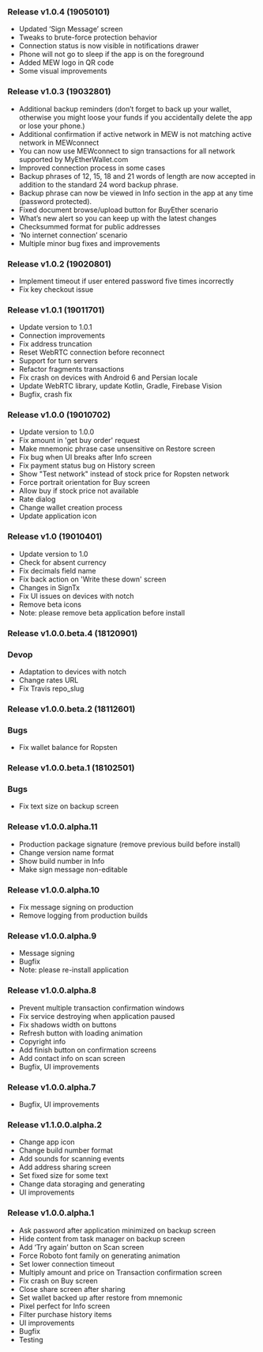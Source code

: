 ### Release v1.0.4 (19050101)

- Updated ‘Sign Message’ screen
- Tweaks to brute-force protection behavior
- Connection status is now visible in notifications drawer
- Phone will not go to sleep if the app is on the foreground
- Added MEW logo in QR code
- Some visual improvements

### Release v1.0.3 (19032801)

- Additional backup reminders (don’t forget to back up your wallet, otherwise you might loose your funds if you accidentally delete the app or lose your phone.)
- Additional confirmation if active network in MEW is not matching active network in MEWconnect
- You can now use MEWconnect to sign transactions for all network supported by MyEtherWallet.com
- Improved connection process in some cases
- Backup phrases of 12, 15, 18 and 21 words of length are now accepted in addition to the standard 24 word backup phrase. 
- Backup phrase can now be viewed in Info section in the app at any time (password protected). 
- Fixed document browse/upload button for BuyEther scenario
- What’s new alert so you can keep up with the latest changes
- Checksummed format for public addresses
- ‘No internet connection’ scenario
- Multiple minor bug fixes and improvements

### Release v1.0.2 (19020801)

- Implement timeout if user entered password five times incorrectly
- Fix key checkout issue

### Release v1.0.1 (19011701)

- Update version to 1.0.1
- Connection improvements
- Fix address truncation
- Reset WebRTC connection before reconnect
- Support for turn servers
- Refactor fragments transactions
- Fix crash on devices with Android 6 and Persian locale
- Update WebRTC library, update Kotlin, Gradle, Firebase Vision
- Bugfix, crash fix

### Release v1.0.0 (19010702)

- Update version to 1.0.0
- Fix amount in 'get buy order' request
- Make mnemonic phrase case unsensitive on Restore screen
- Fix bug when UI breaks after Info screen
- Fix payment status bug on History screen
- Show "Test network" instead of stock price for Ropsten network
- Force portrait orientation for Buy screen
- Allow buy if stock price not available
- Rate dialog
- Change wallet creation process
- Update application icon

### Release v1.0 (19010401)

- Update version to 1.0
- Check for absent currency
- Fix decimals field name
- Fix back action on 'Write these down' screen
- Changes in SignTx
- Fix UI issues on devices with notch
- Remove beta icons
- Note: please remove beta application before install

### Release v1.0.0.beta.4 (18120901)

### Devop

- Adaptation to devices with notch
- Change rates URL
- Fix Travis repo_slug

### Release v1.0.0.beta.2 (18112601)

### Bugs

- Fix wallet balance for Ropsten

### Release v1.0.0.beta.1 (18102501)

### Bugs

- Fix text size on backup screen

### Release v1.0.0.alpha.11

- Production package signature (remove previous build before install)
- Change version name format
- Show build number in Info
- Make sign message non-editable

### Release v1.0.0.alpha.10

- Fix message signing on production
- Remove logging from production builds

### Release v1.0.0.alpha.9

- Message signing
- Bugfix
- Note: please re-install application

### Release v1.0.0.alpha.8

- Prevent multiple transaction confirmation windows
- Fix service destroying when application paused
- Fix shadows width on buttons
- Refresh button with loading animation
- Copyright info
- Add finish button on confirmation screens
- Add contact info on scan screen
- Bugfix, UI improvements

### Release v1.0.0.alpha.7

- Bugfix, UI improvements

### Release v1.1.0.0.alpha.2

- Change app icon
- Change build number format
- Add sounds for scanning events
- Add address sharing screen
- Set fixed size for some text
- Change data storaging and generating
- UI improvements

### Release v1.0.0.alpha.1

- Ask password after application minimized on backup screen
- Hide content from task manager on backup screen
- Add ‘Try again’ button on Scan screen
- Force Roboto font family on generating animation
- Set lower connection timeout
- Multiply amount and price on Transaction confirmation screen
- Fix crash on Buy screen
- Close share screen after sharing
- Set wallet backed up after restore from mnemonic
- Pixel perfect for Info screen
- Filter purchase history items
- UI improvements
- Bugfix
- Testing

